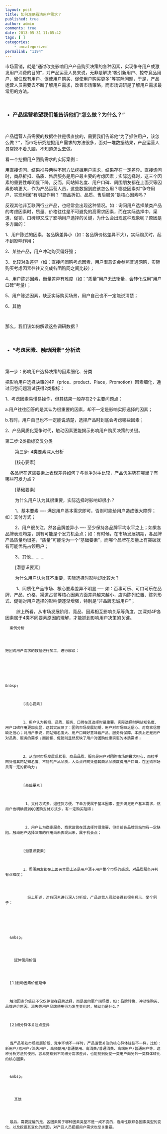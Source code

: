 ```yaml
---
layout: post
title: 如何准确看清用户需求？
published: true
author: admin
comments: true
date: 2013-05-31 11:05:42
tags: [ ]
categories:
    - uncategorized
permalink: "1194"
---
```

市场营销，就是“通过改变影响用户产品购买决策的各种因素，实现争夺用户或激发用户消费的目的”，对产品运营人员来说，无非是解决“吸引新用户、掠夺竞品用户、留住现有用户、促使用户购买、促使用户购买更多”等实际问题，于是，产品运营人员需要去不断了解用户需求，改善市场策略，而市场调研是了解用户需求最常用的方法。

&nbsp;

  * ### 产品运营希望我们能告诉他们“怎么做？为什么？”

&nbsp;

产品运营人员需要的数据往往是很直接的，需要我们告诉他“为了抓住用户，该怎么做？”，而市场研究挖掘用户需求的方法很多，面对一堆数据结果，产品运营人员常摸不着头脑，不知道怎么去做。

看一个挖掘用户团购需求的实际案例：



用直接询问、结果推导两种不同方法挖掘用户需求，结果存在一定差异。直接询问时，商品折扣、品质、售后服务是用户最主要的考虑因素；实际选择时，这三个因素的重要性却明显下降，反而，网站知名度、用户口碑、周围朋友都在上面买等因素影响更大，作为产品运营人员，这些数据到底该怎么用？哪些因素对“争夺用户、实现利润”有明显作用？ “商品折扣、品质、售后服务”是核心因素吗？

反观其他非互联网行业产品，也经常会出现这种情况。如：询问用户选择某类产品的考虑因素时，质量、价格往往是不可避免的高需求因素，而在实际选择中，渠道、促销、口碑却又成了影响用户选择的关键，为什么会出现这种现象呢？原因是多方面的：

1、用户陈述的因素，各品牌差异小（如：各品牌价格差异不大），实际购买时，起不到影响作用；

2、某些产品，用户冲动购买偏好强；

3、比较对象差异（如：直接问团购考虑因素，用户潜意识会参照普通网购，实际购买考虑因素往往又变成各团购网之间比较）；

4、用户陈述因素，衡量差异有难度（如：“质量”用户无法衡量，会转化成用”用户口碑“考量）；

5、用户陈述因素，缺乏实际购买场景，用户自己也不一定能说清楚；

6、其他

&nbsp;

那么，我们该如何解读这些调研数据？

&nbsp;

  * ### “考虑因素、触动因素“ 分析法

&nbsp;

第一步：影响用户选择决策的因素细化、分类

把影响用户选择决策的4P（price、product、Place，Promotion）因素细化，通过问卷问题测试获得2类指标： 

1、考虑因素易懂易操作，但其结果一般存在2个主要问题点：

a.用户往往回答的是其认为很重要的因素，却不一定是影响实际选择的因素；

b.有时，用户自己也不一定能说清楚，选择产品时到底会考虑哪些因素；

2、产品同质化竞争时代，触动因素更能揭示影响用户购买决策的关键。

第二步:2类指标交叉分类




          第三步: 4类要素深入分析



          [核心要素]



      各品牌在这些要素上表现差异如何？与竞争对手比较，产品优劣势在哪里？有哪些可发力点？



          [基础要素]



          为什么用户认为其很重要，实际选择时影响却很小？



          1、基本要素 —- 满足用户基本需求即可，否则可能给用户造成很大障碍；如：支付方式；



          2、用户很关注，然各品牌差异小 —- 至少保持各品牌平均水平之上；如果各品牌表现均差，则有可能是个发力机会点；如：有时候，在市场发展初期，各品牌产品质量均很差，“质量”可能沦为一个“基础要素”，而哪个品牌在质量上有突破就有可能优先占领用户；



          3、其他… … …



          [潜意识要素]



          为什么用户认为其不重要，实际选择时影响却比较大？



           1、同质化产品市场、核心要素差异不明显 —- 如：百事可乐、可口可乐在品牌、产品、价格、渠道占领等核心因素方面差异越来越小，店内陈列位置、陈列形式、促销对用户选择的影响便逐渐增强，特别是“非品牌忠诚用户”；



           综上所看，从市场发展阶段、竟品、因素相互影响关系等角度，加深对4P各因素属于4类不同要素原因的理解，才能抓到影响用户决策的关键。



  
    
      案例分析
    
  
  
  
    把团购用户需求的数据进行加工，进行解读：
  
  
  
    
  
  
  
    &nbsp;
  
  
  
            [核心要素]
  
  
  
            1、用户认为折扣、品质、服务、口碑在其选择时最重要，实际选择时网站知名度、用户口碑作用更加突显，这其实反映了：团购市场发展初期，用户对市场缺乏信心、对商家信誉缺乏信心；对用户来说，网站知名度大、用户口碑好意味着产品、服务有保障，本质上还是用户对品质、服务的需求；而折扣、促销则显然反映了用户对团购优惠实惠的本质需求；
  
  
  
            2、从当时市场发展现状看，商品品质、服务是用户对团购市场的最大担心，而拉手网凭借其网站知名度、不错的产品品质，大众点评网凭借其商品品质赢得用户口碑，在团购市场具有一定的影响力；
  
  
  
            [基础要素]
  
  
  
             1、支付方式多、退还货方便、下单方便属于基本因素，至少满足用户基本需求，然用户也明确提到QQ团购支付方式少，有一定购买阻碍；
  
  
  
             2、用户认为商家服务、商家监管在其选择时很重要，但目前各品牌网站均有一定缺陷，触动用户选择决策的作用尚未表现出来，属于机会点；
  
  
  
            [潜意识要素]
  
  
  
            1、周围朋友都在上面买本质上还是用户源于用户整个市场的感观，对品质服务评判有点难度；
  
  
  
    
              综上所述，对各因素进行深入分析后，产品运营人员就会得到很多启示，举个例子：
    
    
    
      
    
    
    
      &nbsp;
    
    
    
      
        延伸使用价值
      
    
    
    
      [1]触动因素价值延伸
    
    
    
      触动因素价值已不仅仅停留在品牌选择，而是面向更广阔场景，如：品牌转换、冲动性购买、品牌评价原因、流失等用户品牌使用行为发生变化时，触动力是什么？
    
    
    
      [2]细分群体关注点差异
    
    
    
      当产品所处市场发展阶段、竞争环境不一样时，产品运营关注的核心群体往往不一样，比如：新用户/老用户/流失用户、高频使用/普通使用、高消费/普通消费、高端用户/普通用户等，这种分析方法的使用，容易觉察到不同细分需求差异，也能找到促使一类用户向另外一类群体转化的核心因素。
    
    
    
      &nbsp;
    
    
    
      
        其他
      
    
    
    
      最后，需要提醒的是，各因素属于哪种因素类型不是一成不变的，连续性跟踪各因素类型的变化，以及挖掘其变化的原因，对产品人员把握用户需求也至关重要。
    